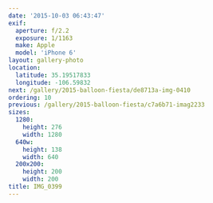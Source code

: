 ```yaml
---
date: '2015-10-03 06:43:47'
exif:
  aperture: f/2.2
  exposure: 1/1163
  make: Apple
  model: 'iPhone 6'
layout: gallery-photo
location:
  latitude: 35.19517833
  longitude: -106.59832
next: /gallery/2015-balloon-fiesta/de8713a-img-0410
ordering: 10
previous: /gallery/2015-balloon-fiesta/c7a6b71-imag2233
sizes:
  1280:
    height: 276
    width: 1280
  640w:
    height: 138
    width: 640
  200x200:
    height: 200
    width: 200
title: IMG_0399
---
```

